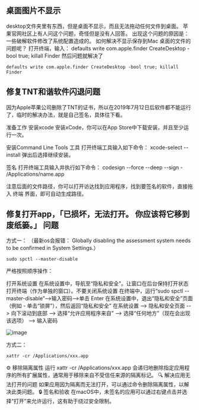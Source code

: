 
## 桌面图片不显示


desktop文件夹里有东西，但是桌面不显示，而且无法拖动任何文件到桌面。 苹果官网社区上有人问这个问题，奇怪但是没有人回答。 出现这个问题的原因是：一些破解软件修改了系统配置造成的。 如何解决不显示保存到Mac 桌面的文件的问题呢？
 打开终端，输入： defaults write com.apple.finder CreateDesktop -bool true; killall Finder 然后问题就解决了

```linux
defaults write com.apple.finder CreateDesktop -bool true; killall Finder
```



## 修复TNT和谐软件闪退问题
   
因为Apple苹果公司删除了TNT的证书，所以在2019年7月12日后软件都不能运行了，临时的解决办法，就是自己签名，具体往下看。

准备工作
安装xcode
安装xCode，你可以在App Store中下载安装，并且至少运行一次。

安装Command Line Tools 工具
打开终端工具输入如下命令：
xcode-select --install
弹出后选择继续安装。

签名
打开终端工具输入并执行如下命令：
codesign --force --deep --sign - /Applications/name.app

注意后面的文件路径，你可以打开访达找到应用程序，找到要签名的软件，直接拖入 终端 界面，即可自动生成路径。



## 修复打开app，「已损坏，无法打开。 你应该将它移到废纸篓。」 问题

方式一： （最新os会报错： Globally disabling the assessment system needs to be confirmed in System Settings.）
```
sudo spctl --master-disable
```
严格按照顺序操作：

打开系统设置
在系统设置中，导航至“隐私和安全”。让窗口在后台保持打开状态
打开终端（作为单独的窗口）。不要关闭系统设置
在终端中，运行“sudo spctl --master-disable”-->输入密码-->单击 Enter
在系统设置中，退出“隐私和安全”页面（例如 - 单击“锁屏”），然后返回“隐私和安全”
在系统设置 --> 隐私和安全页面 --> 向下滚动到底部 --> 选择“允许应用程序来自” --> 选择“任何地方”（现在会出现该选项） --> 输入密码

![image](https://github.com/user-attachments/assets/d863413b-9b74-46d2-957e-0c672d1ca24c)


方式二：

```
xattr -cr /Applications/xxx.app
```

⚙️ 移除隔离属性 运行 xattr -cr /Applications/xxx.app 会递归地删除指定应用程序的所有扩展属性，通常用于移除来自不受信任来源的隔离标记。
🔍 解决应用无法打开的问题 如果应用因为隔离而无法打开，可以通过命令删除隔离属性，以解决此类问题。
🔒 签名和验收 在macOS中，未签名的应用可以通过右键点击并选择“打开”来允许运行，这有助于绕过安全限制。 
